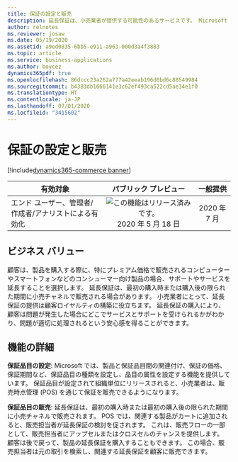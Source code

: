 ```yaml
---
title: 保証の設定と販売
description: 延長保証は、小売業者が提供する可能性のあるサービスです。 Microsoft では、製品に保証をマッピングし、さまざまな小売チャネルで販売することができるサービス品目としての保証の概念を導入しています。
author: relnotes
ms.reviewer: josaw
ms.date: 05/19/2020
ms.assetid: a9ed0835-6bb5-e911-a963-000d3a4f3883
ms.topic: article
ms.service: business-applications
ms.author: boycez
dynamics365pdf: true
ms.openlocfilehash: 86dccc23a262a777a42eeab196d0bd6c88549984
ms.sourcegitcommit: b4383db1666141e3c62ef493ca522cd5ae34e1f0
ms.translationtype: HT
ms.contentlocale: ja-JP
ms.lasthandoff: 07/01/2020
ms.locfileid: "3415602"
---
```

# <a name="warranty-setup-and-sell"></a>保証の設定と販売
[!include[dynamics365-commerce banner](../includes/dynamics365-commerce.md)]

| 有効対象    |  パブリック プレビュー | 一般提供 | 
| ---------- | :----------: |:----------: |
|エンド ユーザー、管理者/作成者/アナリストによる有効化|![この機能はリリース済みです。](/dynamics365-release-plan/media/green-checkmark.png "この機能はリリース済みです。") 2020 年 5 月 18 日| 2020 年 7 月|


## <a name="business-value"></a>ビジネス バリュー
<!-- bv start -->
顧客は、製品を購入する際に、特にプレミアム価格で販売されるコンピューターやスマートフォンなどのコンシューマー向け製品の場合、サポートやサービスを延長することを選択します。 延長保証は、最初の購入時または購入後の限られた期間に小売チャネルで販売される場合があります。 小売業者にとって、延長保証の提供は顧客ロイヤルティの構築に役立ちます。 延長保証の購入により、顧客は問題が発生した場合にどこでサービスとサポートを受けられるかがわかり、問題が適切に処理されるという安心感を得ることができます。
<!-- bv end -->



## <a name="feature-details"></a>機能の詳細
<!--feature detail start -->
**保証品目の設定**: Microsoft では、製品と保証品目間の関連付け、保証の価格、保証期間など、保証品目の種類を設定し、品目の属性を設定する機能を提供しています。 保証品目が設定されて組織単位にリリースされると、小売業者は、販売時点管理 (POS) を通じて保証を販売できるようになります。

**保証品目の販売**: 延長保証は、最初の購入時または最初の購入後の限られた期間に小売チャネルで販売されます。 POS では、関連する製品がカートに追加されると、販売担当者が延長保証の検討を促されます。 これは、販売フローの一部として、販売担当者にアップセルまたはクロスセルのチャンスを提供します。 顧客は後で戻って、製品の延長保証を購入することもできます。 この場合、販売担当者は元の取引を検索し、関連する延長保証を顧客に販売できます。
<!--feature detail end -->









